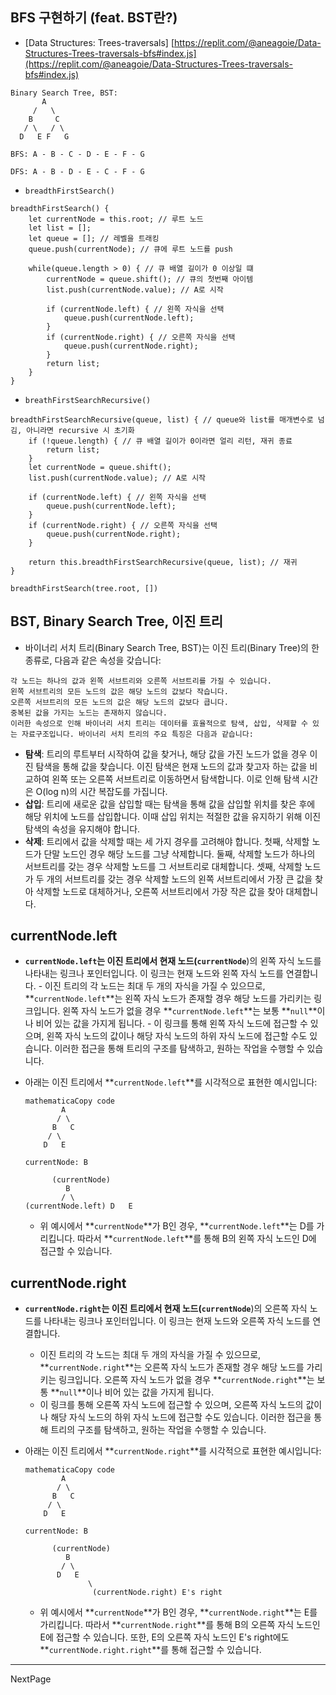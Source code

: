 ## BFS 구현하기 (feat. BST란?)

- [Data Structures: Trees-traversals] [https://replit.com/@aneagoie/Data-Structures-Trees-traversals-bfs#index.js](https://replit.com/@aneagoie/Data-Structures-Trees-traversals-bfs#index.js)

```tsx
Binary Search Tree, BST:
       A
     /   \
    B     C
   / \   / \
  D   E F   G

BFS: A - B - C - D - E - F - G

DFS: A - B - D - E - C - F - G
```

- `breadthFirstSearch()`

```tsx
breadthFirstSearch() {
	let currentNode = this.root; // 루트 노드
	let list = [];
	let queue = []; // 레벨을 트래킹
	queue.push(currentNode); // 큐에 루트 노드를 push

	while(queue.length > 0) { // 큐 배열 길이가 0 이상일 떄
		currentNode = queue.shift(); // 큐의 첫번째 아이템
		list.push(currentNode.value); // A로 시작

		if (currentNode.left) { // 왼쪽 자식을 선택
			queue.push(currentNode.left);
		}
		if (currentNode.right) { // 오른쪽 자식을 선택
			queue.push(currentNode.right);
		}
		return list;
	}
}
```

- `breathFirstSearchRecursive()`

```tsx
breadthFirstSearchRecursive(queue, list) { // queue와 list를 매개변수로 넘김, 아니라면 recursive 시 초기화
	if (!queue.length) { // 큐 배열 길이가 0이라면 얼리 리턴, 재귀 종료
		return list;
	}
	let currentNode = queue.shift();
	list.push(currentNode.value); // A로 시작

	if (currentNode.left) { // 왼쪽 자식을 선택
		queue.push(currentNode.left);
	}
	if (currentNode.right) { // 오른쪽 자식을 선택
		queue.push(currentNode.right);
	}

	return this.breadthFirstSearchRecursive(queue, list); // 재귀
}

breadthFirstSearch(tree.root, [])
```

## BST, Binary Search Tree, 이진 트리

- 바이너리 서치 트리(Binary Search Tree, BST)는 이진 트리(Binary Tree)의 한 종류로, 다음과 같은 속성을 갖습니다:

```
각 노드는 하나의 값과 왼쪽 서브트리와 오른쪽 서브트리를 가질 수 있습니다.
왼쪽 서브트리의 모든 노드의 값은 해당 노드의 값보다 작습니다.
오른쪽 서브트리의 모든 노드의 값은 해당 노드의 값보다 큽니다.
중복된 값을 가지는 노드는 존재하지 않습니다.
이러한 속성으로 인해 바이너리 서치 트리는 데이터를 효율적으로 탐색, 삽입, 삭제할 수 있는 자료구조입니다. 바이너리 서치 트리의 주요 특징은 다음과 같습니다:
```

- **탐색**: 트리의 루트부터 시작하여 값을 찾거나, 해당 값을 가진 노드가 없을 경우 이진 탐색을 통해 값을 찾습니다. 이진 탐색은 현재 노드의 값과 찾고자 하는 값을 비교하여 왼쪽 또는 오른쪽 서브트리로 이동하면서 탐색합니다. 이로 인해 탐색 시간은 O(log n)의 시간 복잡도를 가집니다.
- **삽입**: 트리에 새로운 값을 삽입할 때는 탐색을 통해 값을 삽입할 위치를 찾은 후에 해당 위치에 노드를 삽입합니다. 이때 삽입 위치는 적절한 값을 유지하기 위해 이진 탐색의 속성을 유지해야 합니다.
- **삭제**: 트리에서 값을 삭제할 때는 세 가지 경우를 고려해야 합니다. 첫째, 삭제할 노드가 단말 노드인 경우 해당 노드를 그냥 삭제합니다. 둘째, 삭제할 노드가 하나의 서브트리를 갖는 경우 삭제할 노드를 그 서브트리로 대체합니다. 셋째, 삭제할 노드가 두 개의 서브트리를 갖는 경우 삭제할 노드의 왼쪽 서브트리에서 가장 큰 값을 찾아 삭제할 노드로 대체하거나, 오른쪽 서브트리에서 가장 작은 값을 찾아 대체합니다.

## currentNode.left

- **`currentNode.left`**는 이진 트리에서 현재 노드(**`currentNode`**)의 왼쪽 자식 노드를 나타내는 링크나 포인터입니다.
  이 링크는 현재 노드와 왼쪽 자식 노드를 연결합니다. - 이진 트리의 각 노드는 최대 두 개의 자식을 가질 수 있으므로, **`currentNode.left`**는 왼쪽 자식 노드가 존재할 경우 해당 노드를 가리키는 링크입니다. 왼쪽 자식 노드가 없을 경우 **`currentNode.left`**는 보통 **`null`**이나 비어 있는 값을 가지게 됩니다. - 이 링크를 통해 왼쪽 자식 노드에 접근할 수 있으며, 왼쪽 자식 노드의 값이나 해당 자식 노드의 하위 자식 노드에 접근할 수도 있습니다. 이러한 접근을 통해 트리의 구조를 탐색하고, 원하는 작업을 수행할 수 있습니다.
- 아래는 이진 트리에서 **`currentNode.left`**를 시각적으로 표현한 예시입니다:

  ```
  mathematicaCopy code
          A
         / \
        B   C
       / \
      D   E

  currentNode: B

        (currentNode)
           B
          / \
  (currentNode.left) D   E

  ```

  - 위 예시에서 **`currentNode`**가 B인 경우, **`currentNode.left`**는 D를 가리킵니다.
    따라서 **`currentNode.left`**를 통해 B의 왼쪽 자식 노드인 D에 접근할 수 있습니다.

## currentNode.right

- **`currentNode.right`**는 이진 트리에서 현재 노드(**`currentNode`**)의 오른쪽 자식 노드를 나타내는 링크나 포인터입니다. 이 링크는 현재 노드와 오른쪽 자식 노드를 연결합니다.
  - 이진 트리의 각 노드는 최대 두 개의 자식을 가질 수 있으므로, **`currentNode.right`**는 오른쪽 자식 노드가 존재할 경우 해당 노드를 가리키는 링크입니다. 오른쪽 자식 노드가 없을 경우 **`currentNode.right`**는 보통 **`null`**이나 비어 있는 값을 가지게 됩니다.
  - 이 링크를 통해 오른쪽 자식 노드에 접근할 수 있으며, 오른쪽 자식 노드의 값이나 해당 자식 노드의 하위 자식 노드에 접근할 수도 있습니다. 이러한 접근을 통해 트리의 구조를 탐색하고, 원하는 작업을 수행할 수 있습니다.
- 아래는 이진 트리에서 **`currentNode.right`**를 시각적으로 표현한 예시입니다:

  ```
  mathematicaCopy code
          A
         / \
        B   C
       / \
      D   E

  currentNode: B

        (currentNode)
           B
          / \
         D   E
                \
                 (currentNode.right) E's right

  ```

  - 위 예시에서 **`currentNode`**가 B인 경우, **`currentNode.right`**는 E를 가리킵니다. 따라서 **`currentNode.right`**를 통해 B의 오른쪽 자식 노드인 E에 접근할 수 있습니다. 또한, E의 오른쪽 자식 노드인 E's right에도 **`currentNode.right.right`**를 통해 접근할 수 있습니다.

---

NextPage
